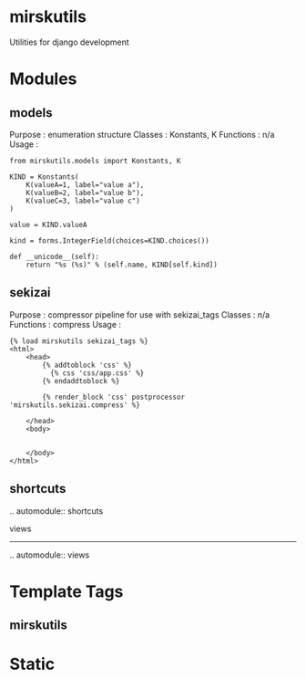 mirskutils
==========

Utilities for django development


Modules
==========

models
---------------

Purpose : enumeration structure
Classes : Konstants, K
Functions : n/a
Usage :


```
from mirskutils.models import Konstants, K

KIND = Konstants(
    K(valueA=1, label="value a"),
    K(valueB=2, label="value b"),
    K(valueC=3, label="value c")
)

value = KIND.valueA

kind = forms.IntegerField(choices=KIND.choices())

def __unicode__(self):
    return "%s (%s)" % (self.name, KIND[self.kind])

```


sekizai
----------------

Purpose : compressor pipeline for use with sekizai_tags
Classes : n/a
Functions : compress
Usage :

```
{% load mirskutils sekizai_tags %}
<html>
    <head>
        {% addtoblock 'css' %}
          {% css 'css/app.css' %}
        {% endaddtoblock %}
    
        {% render_block 'css' postprocessor 'mirskutils.sekizai.compress' %}
    
    </head>
    <body>
    
    
    </body>
</html>
```

shortcuts
------------------

.. automodule:: shortcuts

views
__________________
.. automodule:: views




Template Tags
===============


mirskutils
---------------






Static
================















